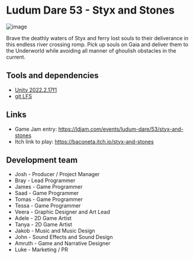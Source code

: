 # Ludum Dare 53 - Styx and Stones
![image](https://user-images.githubusercontent.com/36744690/236013742-4460a3cb-66a1-4042-a22d-2a958a90885f.png)

Brave the deathly waters of Styx and ferry lost souls to their deliverance in this endless river crossing romp. 
Pick up souls on Gaia and deliver them to the Underworld while avoiding all manner of ghoulish obstacles in the current.

## Tools and dependencies
- [Unity 2022.2.17f1](https://unity3d.com/unity/whats-new/2022.2.17)
- [git LFS](https://git-lfs.github.com/)

## Links
- Game Jam entry: https://ldjam.com/events/ludum-dare/53/styx-and-stones
- Itch link to play: https://baconeta.itch.io/styx-and-stones

## Development team
- Josh - Producer / Project Manager
- Bray - Lead Programmer
- James - Game Programmer
- Saad - Game Programmer
- Tomas - Game Programmer
- Tessa - Game Programmer
- Veera - Graphic Designer and Art Lead
- Adele - 2D Game Artist
- Tanya - 2D Game Artist
- Jakob - Music and Music Design
- John - Sound Effects and Sound Design
- Amruth - Game and Narrative Designer
- Luke - Marketing / PR

